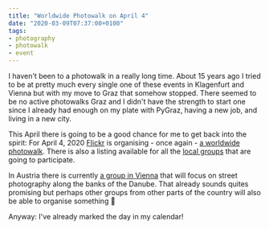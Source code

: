 ```yaml
---
title: "Worldwide Photowalk on April 4"
date: "2020-03-09T07:37:00+0100"
tags:
- photography
- photowalk
- event
---
```


I haven't been to a photowalk in a really long time. About 15 years ago I tried to be at pretty much every single one of these events in Klagenfurt and Vienna but with my move to Graz that somehow stopped. There seemed to be no active photowalks  Graz and I didn't have the strength to start one since I already had enough on my plate with PyGraz, having a new job, and living in a new city.

This April there is going to be a good chance for me to get back into the spirit: For April 4, 2020 [Flickr](https://flickr.com/) is organising - once again - [a worldwide photowalk](https://www.flickr.com/groups/flickr10photowalks/discuss/72157711370568813/). There is also a listing available for all the [local groups](https://www.flickr.com/groups/flickr10photowalks/discuss/72157711368357811/) that are going to participate.

In Austria there is currently [a group in Vienna](https://www.meetup.com/Shoot-Vienna/events/268948863/) that will focus on street photography along the banks of the Danube. That already sounds quites promising but perhaps other groups from other parts of the country will also be able to organise something 🙂

Anyway: I've already marked the day in my calendar!
